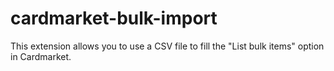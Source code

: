 cardmarket-bulk-import
===

This extension allows you to use a CSV file to fill the "List bulk items" option in Cardmarket.
